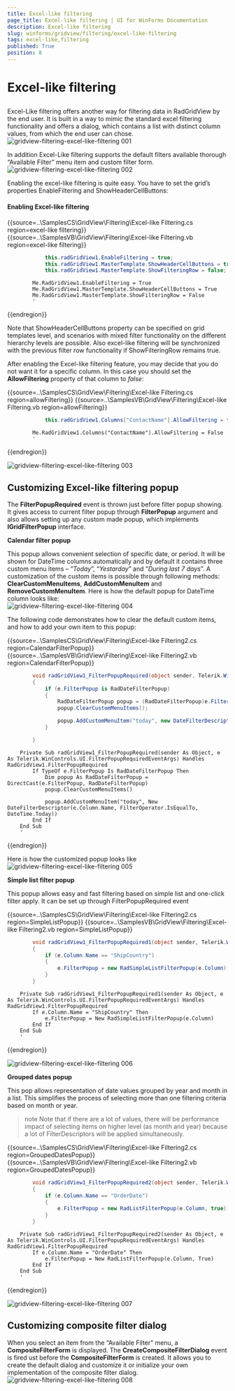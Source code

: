 ```yaml
---
title: Excel-like filtering
page_title: Excel-like filtering | UI for WinForms Documentation
description: Excel-like filtering
slug: winforms/gridview/filtering/excel-like-filtering
tags: excel-like,filtering
published: True
position: 8
---
```


# Excel-like filtering



## 

Excel-Like filtering offers another way for filtering data in RadGridView by the end user. It is built in a way to mimic the standard excel filtering functionality and offers a dialog, which contains a list with distinct column values, from which the end user can chose.<br>![gridview-filtering-excel-like-filtering 001](images/gridview-filtering-excel-like-filtering001.jpg)

In addition Excel-Like filtering supports the default filters available thorough “Available Filter” menu item and custom filter form.![gridview-filtering-excel-like-filtering 002](images/gridview-filtering-excel-like-filtering002.jpg)

Enabling the excel-like filtering is quite easy. You have to set the grid’s properties EnableFiltering and ShowHeaderCellButtons:

#### Enabling Excel-like filtering

{{source=..\SamplesCS\GridView\Filtering\Excel-like Filtering.cs region=excel-like filtering}} 
{{source=..\SamplesVB\GridView\Filtering\Excel-like Filtering.vb region=excel-like filtering}} 

````C#
            this.radGridView1.EnableFiltering = true;
            this.radGridView1.MasterTemplate.ShowHeaderCellButtons = true;
            this.radGridView1.MasterTemplate.ShowFilteringRow = false;
````
````VB.NET
        Me.RadGridView1.EnableFiltering = True
        Me.RadGridView1.MasterTemplate.ShowHeaderCellButtons = True
        Me.RadGridView1.MasterTemplate.ShowFilteringRow = False
        '
````

{{endregion}} 

Note that ShowHeaderCellButtons property can be specified on grid templates level, and scenarios with mixed filter functionality on the different hierarchy levels are possible. Also excel-like filtering will be synchronized with the previous filter row functionality if ShowFilteringRow remains true.
        

After enabling the Excel-like filtering feature, you may decide that you do not want it for a specific column. In this case you should set the __AllowFiltering__ property of that column to *false*:

{{source=..\SamplesCS\GridView\Filtering\Excel-like Filtering.cs region=allowFiltering}} 
{{source=..\SamplesVB\GridView\Filtering\Excel-like Filtering.vb region=allowFiltering}} 

````C#
            this.radGridView1.Columns["ContactName"].AllowFiltering = false;
````
````VB.NET
        Me.RadGridView1.Columns("ContactName").AllowFiltering = False
        '
````

{{endregion}} 

![gridview-filtering-excel-like-filtering 003](images/gridview-filtering-excel-like-filtering003.png)

## Customizing Excel-like filtering popup

The __FilterPopupRequired__ event is thrown just before filter popup showing. It gives access to current filter popup through __FilterPopup__ argument and also allows setting up any custom made popup, which implements __IGridFilterPopup__ interface.

__Calendar filter popup__

This popup allows convenient selection of specific date, or period. It will be shown for DateTime columns automatically  and by default it contains three custom menu items – “*Today*”, “*Yestarday*” and “*During last 7 days*”. A customization of the custom items is possible through following methods: __ClearCustomMenuItems__, __AddCustomMenuItem__ and __RemoveCustomMenuItem__. Here is how the default popup for DateTime column looks like:<br>![gridview-filtering-excel-like-filtering 004](images/gridview-filtering-excel-like-filtering004.png)

The following code demonstrates how to clear the default custom items, and how to add your own item to this popup:

{{source=..\SamplesCS\GridView\Filtering\Excel-like Filtering2.cs region=CalendarFilterPopup}} 
{{source=..\SamplesVB\GridView\Filtering\Excel-like Filtering2.vb region=CalendarFilterPopup}} 

````C#
        void radGridView1_FilterPopupRequired(object sender, Telerik.WinControls.UI.FilterPopupRequiredEventArgs e)
        {
            if (e.FilterPopup is RadDateFilterPopup)
            {
                RadDateFilterPopup popup = (RadDateFilterPopup)e.FilterPopup;
                popup.ClearCustomMenuItems();

                popup.AddCustomMenuItem("today", new DateFilterDescriptor(e.Column.Name, FilterOperator.IsEqualTo, DateTime.Today));
            }

        }
````
````VB.NET
    Private Sub radGridView1_FilterPopupRequired(sender As Object, e As Telerik.WinControls.UI.FilterPopupRequiredEventArgs) Handles RadGridView1.FilterPopupRequired
        If TypeOf e.FilterPopup Is RadDateFilterPopup Then
            Dim popup As RadDateFilterPopup = DirectCast(e.FilterPopup, RadDateFilterPopup)
            popup.ClearCustomMenuItems()

            popup.AddCustomMenuItem("today", New DateFilterDescriptor(e.Column.Name, FilterOperator.IsEqualTo, DateTime.Today))
        End If
    End Sub
    '
````

{{endregion}} 

Here is how the customized popup looks like<br>![gridview-filtering-excel-like-filtering 005](images/gridview-filtering-excel-like-filtering005.png)

__Simple list filter popup__

This popup allows easy and fast filtering based on simple list and one-click filter apply. It can be set up through FilterPopupRequired event

{{source=..\SamplesCS\GridView\Filtering\Excel-like Filtering2.cs region=SimpleListPopup}} 
{{source=..\SamplesVB\GridView\Filtering\Excel-like Filtering2.vb region=SimpleListPopup}} 

````C#
        void radGridView1_FilterPopupRequired1(object sender, Telerik.WinControls.UI.FilterPopupRequiredEventArgs e)
        {
            if (e.Column.Name == "ShipCountry")
            {
                e.FilterPopup = new RadSimpleListFilterPopup(e.Column);
            }
        }
````
````VB.NET
    Private Sub radGridView1_FilterPopupRequired1(sender As Object, e As Telerik.WinControls.UI.FilterPopupRequiredEventArgs) Handles RadGridView1.FilterPopupRequired
        If e.Column.Name = "ShipCountry" Then
            e.FilterPopup = New RadSimpleListFilterPopup(e.Column)
        End If
    End Sub
    '
````

{{endregion}} 

![gridview-filtering-excel-like-filtering 006](images/gridview-filtering-excel-like-filtering006.png)

__Grouped dates popup__

This pop allows representation of date values grouped by year and month in a list. This simplifies the process of selecting more than one filtering criteria based on month or year.

>note Note that if there are a lot of values, there will be performance impact of selecting items on higher level (as month and year) because a lot of FilterDescriptors will be applied simultaneously.
>

{{source=..\SamplesCS\GridView\Filtering\Excel-like Filtering2.cs region=GroupedDatesPopup}} 
{{source=..\SamplesVB\GridView\Filtering\Excel-like Filtering2.vb region=GroupedDatesPopup}} 

````C#
        void radGridView1_FilterPopupRequired2(object sender, Telerik.WinControls.UI.FilterPopupRequiredEventArgs e)
        {
            if (e.Column.Name == "OrderDate")
            {
                e.FilterPopup = new RadListFilterPopup(e.Column, true);
            }
        }
````
````VB.NET
    Private Sub radGridView1_FilterPopupRequired2(sender As Object, e As Telerik.WinControls.UI.FilterPopupRequiredEventArgs) Handles RadGridView1.FilterPopupRequired
        If e.Column.Name = "OrderDate" Then
            e.FilterPopup = New RadListFilterPopup(e.Column, True)
        End If
    End Sub
    '
````

{{endregion}} 

![gridview-filtering-excel-like-filtering 007](images/gridview-filtering-excel-like-filtering007.png)

## Customizing composite filter dialog

When you select an item from the “Available Filter” menu, a __CompositeFilterForm__ is displayed. The __CreateCompositeFilterDialog__ event is fired ust before the __CompositeFilterForm__ is created. It allows you to create the default dialog and customize it or initialize your own implementation of the composite filter dialog.<br>![gridview-filtering-excel-like-filtering 008](images/gridview-filtering-excel-like-filtering008.png)
